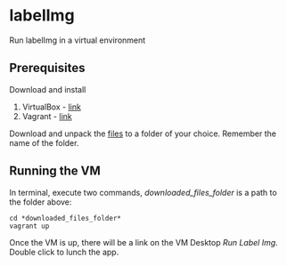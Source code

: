 # labelImg
Run labelImg in a virtual environment

## Prerequisites

Download and install

1. VirtualBox - [link](https://www.virtualbox.org/wiki/Downloads)
2. Vagrant - [link](https://www.vagrantup.com/downloads.html)

Download and unpack the [files](https://github.com/blocksixanalytics/labelImg/archive/master.zip) to a folder of your choice. Remember the name of the folder.

## Running the VM

In terminal, execute two commands, *downloaded_files_folder* is a path to the folder above:
~~~~
cd *downloaded_files_folder*
vagrant up
~~~~

Once the VM is up, there will be a link on the VM Desktop *Run Label Img*. Double click to lunch the app.
